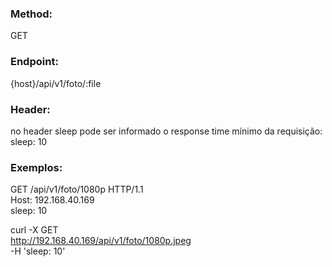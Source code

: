 ### Method: <br>
GET

### Endpoint: <br>
{host}/api/v1/foto/:file

### Header: <br>

no header sleep pode ser informado o response time mínimo da requisição:
sleep: 10

### Exemplos: <br>
GET /api/v1/foto/1080p HTTP/1.1 <br>
Host: 192.168.40.169 <br>
sleep: 10


curl -X GET \
  http://192.168.40.169/api/v1/foto/1080p.jpeg \
  -H 'sleep: 10'
